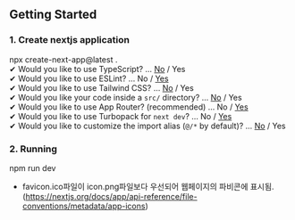 ## Getting Started

### 1. Create nextjs application

npx create-next-app@latest . <br />
✔ Would you like to use TypeScript? … <u>No</u> / Yes<br />
✔ Would you like to use ESLint? … No / <u>Yes</u><br />
✔ Would you like to use Tailwind CSS? … <u>No</u> / Yes<br />
✔ Would you like your code inside a `src/` directory? … <u>No</u> / Yes<br />
✔ Would you like to use App Router? (recommended) … No / <u>Yes</u><br />
✔ Would you like to use Turbopack for `next dev`? … No / <u>Yes</u><br />
✔ Would you like to customize the import alias (`@/*` by default)? … <u>No</u> / Yes<br />

### 2. Running

npm run dev

* favicon.ico파일이 icon.png파일보다 우선되어 웹페이지의 파비콘에 표시됨. (https://nextjs.org/docs/app/api-reference/file-conventions/metadata/app-icons)